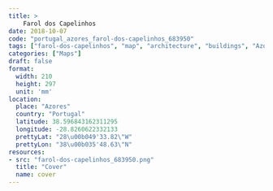 ```yaml
---
title: > 
    Farol dos Capelinhos
date: 2018-10-07
code: "portugal_azores_farol-dos-capelinhos_683950"
tags: ["farol-dos-capelinhos", "map", "architecture", "buildings", "Azores", "Portugal"]
categories: ["Maps"]
draft: false
format:
  width: 210
  height: 297
  unit: 'mm'
location:
  place: "Azores"
  country: "Portugal"
  latitude: 38.596843162311295
  longitude: -28.8260622332133
  prettyLat: "28\u00b049'33.82\"W"
  prettyLon: "38\u00b035'48.63\"N"
resources:
- src: "farol-dos-capelinhos_683950.png"
  title: "Cover"
  name: cover
---
```

